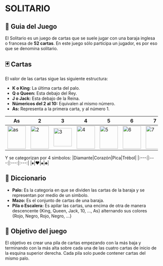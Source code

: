 # SOLITARIO
## 📝 Guia del Juego
El Solitario es un juego de cartas que se suele jugar con una baraja inglesa o francesa de **52 cartas**. En este juego sólo participa un jugador, es por eso que se denomina solitario.

## 🃏 Cartas
El valor de las cartas sigue las siguiente estructura:
- **K o King**: La última carta del palo.
- **Q o Queen:** Esta debajo del Rey.
- **J o Jack:** Esta debajo de la Reina.
- **Númericos del 2 al 10:** Equivalen al mismo número. 
- **As:** Representa a la primera carta, y al número 1.

|As|2|3|4|5|6|7|8|9|10|Jack|Queen|King|
|--- |--- |--- |--- |--- |--- |--- |--- |--- |--- |--- |--- |--- |
|<img src="https://i.ibb.co/qjppzpg/as.png" alt="as" border="0" width="60px" height="75px"> |<img src="https://i.ibb.co/87nShGr/2.png" alt="2" border="0" width="60px" height="75px"> |<img src="https://i.ibb.co/Rht0XzD/3.png" alt="3" border="0" width="60px"> |<img src="https://i.ibb.co/3WnXWD9/4.png" alt="4" border="0" width="60px" height="75px"> |<img src="https://i.ibb.co/qWcgvFG/5.png" alt="5" border="0" width="60px" height="75px"> |<img src="https://i.ibb.co/n7CtQLK/6.png" alt="6" border="0" width="60px" height="75px"> |<img src="https://i.ibb.co/d2y05sJ/7.png" alt="7" border="0" width="60px" height="75px"> |<img src="https://i.ibb.co/HrRPBtR/8.png" alt="8" border="0" width="60px" height="75px"> |<img src="https://i.ibb.co/QfC7C2n/9.png" alt="9" border="0" width="60px" height="75px"> |<img src="https://i.ibb.co/tXV4pk3/10.png" alt="10" border="0" width="60px" height="75px">|<img src="https://i.ibb.co/Sv3pdp8/j.png" alt="j" border="0" width="60px" height="75px"> |<img src="https://i.ibb.co/1qRNn6f/q.png" alt="q" border="0" width="60px" height="75px"> |<img src="https://i.ibb.co/NYfsgPg/k.png" alt="k" border="0" width="60px" height="75px"> |

Y se categorizan por 4 simbolos:
|Diamante|Corazón|Pica|Trébol|
|:---:|:---:|:---:|:---:|
|♦️|♥️|♠|♣️|
## 📖 Diccionario
 - **Palo:** Es la categoria en que se dividen las cartas de la baraja y se representan por medio de un simbolo.
 - **Mazo:** Es el conjunto de cartas de una baraja.
 - **Pila o Escalera:** Es apilar las cartas, una encima de otra de manera descencente {King, Queen, Jack, 10, ..., As} alternando sus colores {Rojo, Negro, Rojo, Negro, ...}

## 🎯 Objetivo del juego
El objetivo es crear una pila de cartas empezando con la más baja y terminando con la más alta sobre cada una de las cuatro cartas de inicio de la esquina superior derecha. Cada pila solo puede contener cartas del mismo palo.  


